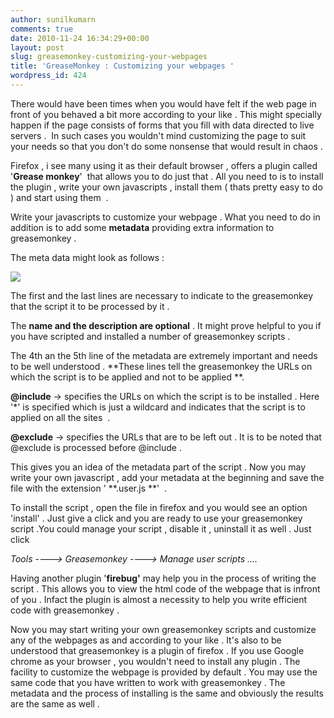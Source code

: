 ```yaml
---
author: sunilkumarn
comments: true
date: 2010-11-24 16:34:29+00:00
layout: post
slug: greasemonkey-customizing-your-webpages
title: 'GreaseMonkey : Customizing your webpages '
wordpress_id: 424
---
```


There would have been times when you would have felt if the web page in front of you behaved a bit more according to your like . This might specially happen if the page consists of forms that you fill with data directed to live servers .  In such cases you wouldn't mind customizing the page to suit your needs so that you don't do some nonsense that would result in chaos .

Firefox , i see many using it as their default browser , offers a plugin called '**Grease monkey**'  that allows you to do just that . All you need to is to install the plugin , write your own javascripts , install them ( thats pretty easy to do ) and start using them  .

Write your javascripts to customize your webpage . What you need to do in addition is to add some **metadata** providing extra information to greasemonkey .

The meta data might look as follows :

[![](http://sunilkumarn.files.wordpress.com/2010/11/untitled-1.png?w=300)](http://sunilkumarn.files.wordpress.com/2010/11/untitled-1.png)













The first and the last lines are necessary to indicate to the greasemonkey that the script it to be processed by it .

The **name and the description are optional** . It might prove helpful to you if you have scripted and installed a number of greasemonkey scripts .

The 4th an the 5th line of the metadata are extremely important and needs to be well understood . **These lines tell the greasemonkey the URLs on which the script is to be applied and not to be applied **.

**@include** -> specifies the URLs on which the script is to be installed . Here '*' is specified which is just a wildcard and indicates that the script is to applied on all the sites  .

**@exclude** -> specifies the URLs that are to be left out . It is to be noted that @exclude is processed before @include .

This gives you an idea of the metadata part of the script . Now you may write your own javascript , add your metadata at the beginning and save the file with the extension ' **.user.js **'  .

To install the script , open the file in firefox and you would see an option 'install' . Just give a click and you are ready to use your greasemonkey script .You could manage your script , disable it , uninstall it as well . Just click

_Tools ----> Greasemonkey ----> Manage user scripts ...._

Having another plugin '**firebug'** may help you in the process of writing the script . This allows you to view the html code of the webpage that is infront of you . Infact the plugin is almost a necessity to help you write efficient code with greasemonkey .

Now you may start writing your own greasemonkey scripts and customize any of the webpages as and according to your like . It's also to be understood that greasemonkey is a plugin of firefox . If you use Google chrome as your browser , you wouldn't need to install any plugin . The facility to customize the webpage is provided by default . You may use the same code that you have written to work with greasemonkey . The metadata and the process of installing is the same and obviously the results are the same as well .
